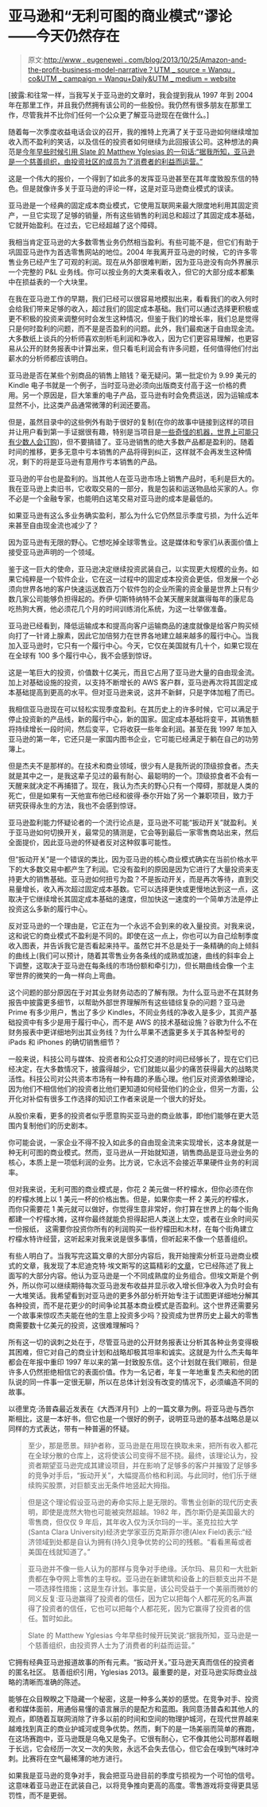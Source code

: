 # 亚马逊和“无利可图的商业模式”谬论——今天仍然存在

> 原文:[http://www . eugenewei . com/blog/2013/10/25/Amazon-and-the-profit-business-model-narrative？UTM _ source = Wanqu . co&UTM _ campaign = Wanqu+Daily&UTM _ medium = website](http://www.eugenewei.com/blog/2013/10/25/amazon-and-the-profitless-business-model-narrative?utm_source=wanqu.co&utm_campaign=Wanqu+Daily&utm_medium=website)

[披露:和往常一样，当我写关于亚马逊的文章时，我会提到我从 1997 年到 2004 年在那里工作，并且我仍然拥有该公司的一些股份。我仍然有很多朋友在那里工作，尽管我并不比你们任何一个公众更了解亚马逊现在在做什么。]

随着每一次季度收益电话会议的召开，我的推特上充满了关于亚马逊如何继续增加收入而不盈利的笑话，以及信任的投资者如何继续为此回报该公司。这种想法的典范是[今年早些时候引用 Slate 的 Matthew Yglesias 的一句话:“据我所知，亚马逊是一个慈善组织，由投资社区的成员为了消费者的利益而运营。”](http://www.slate.com/blogs/moneybox/2013/01/29/amazon_q4_profits_fall_45_percent.html)

这是一个伟大的报价，一个得到了如此多的发挥亚马逊甚至在其年度致股东信的特色。但是就像许多关于亚马逊的评论一样，这是对亚马逊商业模式的误读。

亚马逊是一个经典的固定成本商业模式，它使用互联网来最大限度地利用其固定资产，一旦它实现了足够的销量，所有这些销售的利润总和超过了其固定成本基础，它就开始盈利。在过去，它已经超越了这个障碍。

我相当肯定亚马逊的大多数零售业务仍然相当盈利。有些可能不是，但它们有助于巩固亚马逊作为首选零售网站的地位。2004 年我离开亚马逊的时候，它的许多零售业务已经产生了可观的利润。现在从外部很难判断，因为亚马逊没有向外界展示一个完整的 P&L 业务线。你可以按业务的大类来看收入，但它的大部分成本都集中在损益表的一个大块里。

在我在亚马逊工作的早期，我们已经可以很容易地模拟出来，看看我们的收入何时会给我们带来足够的收入，超过我们的固定成本基础。我们可以通过选择更积极或更不积极的投资来调整何时会发生这种情况，但鉴于我们的增长率，我们总是觉得只是何时盈利的问题，而不是是否盈利的问题。此外，我们最痴迷于自由现金流。大多数纸上谈兵的分析师喜欢剖析毛利润和净收入，因为它们更容易理解，也更容易从公开的财务报表中计算出来，但只看毛利润会有许多问题，任何值得他们付出薪水的分析师都应该明白。

亚马逊是否在某些个别商品的销售上赔钱？毫无疑问。第一批定价为 9.99 美元的 Kindle 电子书就是一个例子，当时亚马逊必须向出版商支付高于这一价格的费用。另一个原因是，巨大笨重的电子产品，亚马逊有时会免费运送，因为运输成本显然不小，比这类产品通常微薄的利润还要高。

但是，虽然目录中的这些例外有助于很好的复制(在你的故事中链接到这样的项目并让用户看到第一手证据很有趣，特别是当项目是[一些奇怪的机器，世界上可能只有少数人会订购](http://amzn.to/1afFz9B))，但不要搞错了。亚马逊销售的绝大多数产品都是盈利的。随着时间的推移，更多无意中亏本销售的产品将得到纠正，这样就不会再发生这种情况，剩下的将是亚马逊有意用作亏本销售的产品。

亚马逊的平台也是盈利的。当其他人在亚马逊市场上销售产品时，毛利是巨大的。我在亚马逊上卖旧书，它收取交易的一部分，我是包装和运送物品给买家的人。你不必是一个金融专家，也能明白这笔交易对亚马逊的成本是最低的。

如果亚马逊有这么多业务确实盈利，那么为什么它仍然显示季度亏损，为什么近年来甚至自由现金流也减少了？

因为亚马逊有无限的野心。它想吃掉全球零售业。这是媒体和专家们从表面价值上接受亚马逊声明的一个领域。

鉴于这一巨大的使命，亚马逊决定继续投资武装自己，以实现更大规模的业务。如果它纯粹是一个软件企业，它在这一过程中的固定成本投资会更低，但发展一个必须向世界各地的客户快速运送数百万个软件包的企业所需的资金量是世界上只有少数几家公司能够负担得起的。乔伊·切斯特纳特不会某天醒来就赢得每年的康尼岛吃热狗大赛，他必须花几个月的时间训练消化系统，为这一壮举做准备。

亚马逊已经看到，降低运输成本和提高向客户运输商品的速度就像是给客户购买倾向打了一针肾上腺素，因此它加倍努力在世界各地建立越来越多的履行中心。当我加入亚马逊时，它只有一个履行中心。今天，它仅在美国就有几十个，如果它现在在全球有 100 多个履行中心，我不会感到惊讶。

这是一笔巨大的投资，价值数十亿美元，而且它占用了亚马逊大量的自由现金流。加上对基础设施的投资，以支持不断增长的 AWS 客户群，亚马逊再次将其固定成本基础提高到更高的水平。但对亚马逊来说，这并不新鲜，只是字体加粗了而已。

我相信亚马逊现在可以轻松实现季度盈利。在其历史上的许多时候，它可以满足于停止投资新的产品线，新的履行中心，新的国家。固定成本基础将变平，其销售额将持续增长一段时间，然后变平，它将收获一些年金利润。甚至在我 1997 年加入亚马逊的第一年，它还只是一家国内图书企业，它可能已经满足于躺在自己的功劳簿上。

但是杰夫不是那样的。在技术和商业领域，很少有人是我所说的顶级掠食者。杰夫就是其中之一，是我这辈子见过的最有耐心、最聪明的一个。顶级掠食者不会有一天醒来就决定不再捕猎了。现在，我认为杰夫的野心只有一个障碍，那就是人类的死亡，但是如果有一天他宣布他已经和彼得·泰尔开始了另一个兼职项目，致力于研究获得永生的方法，我也不会感到惊讶。

亚马逊盈利能力怀疑论者的一个流行论点是，亚马逊不可能“扳动开关”就盈利。关于亚马逊如何切换开关，最常见的猜测是，它会等到最后一家零售商站出来，然后全面提价，因此亚马逊的怀疑者反对这种叙事可能性。

但“扳动开关”是一个错误的类比，因为亚马逊的核心商业模式确实在当前价格水平下的大多数交易中都产生了利润。它没有盈利的原因是因为它进行了大量投资来支持更大的销售基础。亚马逊如何扭亏为盈？不是扳动开关，而是再次等待，直到交易量增长，收入再次超过固定成本基数。它可以选择更快或更慢地达到这一点，这取决于它继续增长其固定成本基础的速度，但加快这一速度的一个简单方法是停止投资这么多新的履行中心。

反对亚马逊的一个理由是，它正在为一个永远不会到来的收入量投资。对我来说，这和说它的商业模式不盈利是不同的。即使在这一点上，你也可以为自己绘制季度收入图表，并告诉我它是否看起来持平。虽然它并不总是处于一条精确的向上倾斜的曲线上(我们可以预计，随着其零售业务各条线的成熟或加速，曲线的斜率会上下调整，这取决于亚马逊在每条线的市场份额和牵引力)，但长期曲线会像一个主宰世界的微笑的一角一样向上弯曲。

这个问题的部分原因在于对其业务财务动态的了解有限。为什么亚马逊不在其财务报告中披露更多细节，以帮助外部世界理解所有这些错综复杂的问题？亚马逊 Prime 有多少用户，售出了多少 Kindles，不同业务线的净收入是多少，其资产基础投资中有多少是用于履行中心，而不是 AWS 的技术基础设施？谷歌为什么不在财务报表中更详细地列出其业务线？为什么苹果不透露更多关于其各种型号的 iPads 和 iPhones 的确切销售细节？

一般来说，科技公司与媒体、投资者和公众打交道的时间已经够长了，现在它们已经决定，在大多数情况下，披露得越少，它们就能以最少的痛苦获得最大的战略灵活性。科技公司对公共资本市场有一种有趣的矛盾心理。他们反对资源依赖理论，因为他们不相信他们的投资者比他们更知道如何经营他们的企业，但另一方面，公开化对补偿有很多工作选择的知识工作者来说是一个很大的好处。

从股价来看，更多的投资者似乎愿意购买亚马逊的商业故事，即他们能够在更大范围内复制他们的历史剧本。

你可能会说，一家企业不得不投入如此多的自由现金流来实现增长，这本身就是一种无利可图的商业模式。然而，亚马逊从一开始就知道，销售商品是亚马逊业务的核心，本质上是一项低利润的业务。比方说，它永远不会接近苹果硬件业务的利润率。

但对我来说，无利可图的商业模式是，你花 2 美元做一杯柠檬水，但你必须在你的柠檬水摊上以 1 美元一杯的价格出售。但是，如果你卖一杯 2 美元的柠檬水，而你只需要花 1 美元就可以做好，你觉得生意非常好，你打算在世界上的每个街角都建一个柠檬水摊，这样你最终就能负担得起把人类送上太空，或者在业余时间买一份报纸， 这需要你投资你所有的利润购买一些柠檬田和木材，在每个街角建立柠檬水特许经营，这听起来对我来说是很多事情，但听起来不像一个慈善组织。

有些人明白了。当我写完这篇文章的大部分内容后，我开始搜索分析亚马逊商业模式的文章，我发现了本尼迪克特·埃文斯写的这篇精彩的[文章](http://ben-evans.com/benedictevans/2013/8/8/amazons-profits)，它已经陈述了我上面写的大部分内容。他认为亚马逊是一个不同成熟度的业务组合。但埃文斯是个例外，所以你可以继续期待每次亚马逊发布收益并显示收入增长但净收入为负时会有一大堆笑话。我希望看到对亚马逊的更多外部分析开始专注于试图更详细地分解其各种投资，而不是花更少的时间争论其基本商业模式是否盈利。这个世界还需要另一个故事来惊叹杰夫能在他的生意上投资多少吗？投资成为世界历史上最大的零售商需要数十亿美元的投资，这很难理解吗？

所有这一切的讽刺之处在于，尽管亚马逊的公开财务报表让分析其各种业务变得极其困难，但它对自己的商业计划和战略却极其坦率和诚实。这就是为什么杰夫每年都会在年报中重印 1997 年以来的第一封致股东信。这个计划就在我们眼前，但是许多人仍然拒绝相信它的表面价值。作为一名记者，年复一年地重复杰夫和他的团队说的同一件事一定很无聊，所以在总体计划没有改变的情况下，必须编造不同的故事。

以德里克·汤普森最近发表在《大西洋月刊》上的一篇文章为例。将亚马逊与西尔斯相比，这是一本好书，但它也是一个很好的例子，说明亚马逊的基本战略总是以同样的方式表达，带有一种普遍的怀疑。

> 至少，那是愿景。辩护者称，亚马逊是在用现在换取未来，把所有收入都花在全球分散的仓库上，这将使该公司变得不屈不挠。最终，该理论认为，投资者期望亚马逊完成其建设项目，并在影响了足够多的客户并摧毁了足够多的竞争对手后，“扳动开关”，大幅提高价格和利润。与此同时，他们乐于继续购买股票，对巨额支出无条件地竖起大拇指。

> 但是这个理论假设亚马逊的寿命实际上是无限的。零售业创新的现代历史表明，即使是庞然大物也可能被突然超越。1982 年，西尔斯仍是美国最大的零售商，但仅仅 9 年后，其年收入仅为沃尔玛的一半。圣克拉拉大学(Santa Clara University)经济史学家亚历克斯菲尔德(Alex Field)表示:“经济领域到处都是自认为拥有(持久)竞争优势的公司的残骸。“看看黑莓或者美国在线就知道了。”

> 亚马逊并不像一些人认为的那样与竞争对手绝缘。沃尔玛、易贝和一大批新贵都在争夺网上零售的主导权。亚马逊在新建筑和设备上的巨额支出并不是一项选择性措施；这是生存计划。事实是，该公司受益于一个美丽而微妙的同义反复:亚马逊赢得了投资者的信任，因为它以把每个人都花死的名声赢得了投资者的信任，它也可以把每个人都花死，因为它赢得了投资者的信任。暂时如此。

> Slate 的 Matthew Yglesias 今年早些时候开玩笑说:“据我所知，亚马逊是一个慈善组织，由投资界人士为了消费者的利益而运营。”

它拥有经典亚马逊报道故事的所有元素。“扳动开关。”亚马逊天真而信任的投资者的匿名社区。 慈善组织引用，Yglesias 2013。最重要的是，对亚马逊实际商业战略的清晰而准确的陈述。

能够在众目睽睽之下隐藏一个秘密，这是一种多么美妙的感觉。在竞争对手、投资者和媒体面前，用通俗易懂的语言展示的是配方和蓝图。我同意汤普森和其他人的观点，即随着互联网消除了许多以前的时间和空间的物理护城河，在现代世界越来越难找到真正的商业护城河或竞争优势。然而，剩下的是一场美丽而简单的赛跑，在这场赛跑中，亚马逊既是乌龟又是兔子。它很有耐心，它不像其他公司那样着眼于长远，它会经历一次又一次的失败，永远不会失去信心，但它会在嗅到气味时冲刺。比赛将在空气最稀薄的地方进行。

如果我是亚马逊的竞争对手，我会把亚马逊目前的季度亏损视为一个可怕的信号。这意味着亚马逊正在武装自己，以将竞争推向更高的高度。零售游戏将变得更具惩罚性，而不是更弱。